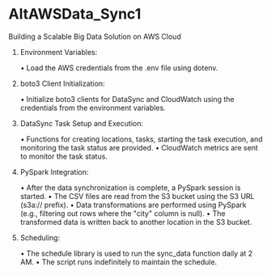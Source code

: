 # AltAWSData_Sync1
Building a Scalable Big Data Solution on  AWS Cloud

1.	Environment Variables:

    •	Load the AWS credentials from the .env file using dotenv.

2.	boto3 Client Initialization:

    •	Initialize boto3 clients for DataSync and CloudWatch using the credentials from the environment variables.

3.	DataSync Task Setup and Execution:

    •	Functions for creating locations, tasks, starting the task execution, and monitoring the task status are provided.
    •	CloudWatch metrics are sent to monitor the task status.

4.	PySpark Integration:

    •	After the data synchronization is complete, a PySpark session is started.
    •	The CSV files are read from the S3 bucket using the S3 URL (s3a:// prefix).
    •	Data transformations are performed using PySpark (e.g., filtering out rows where the "city" column is null).
    •	The transformed data is written back to another location in the S3 bucket.

5.	Scheduling:

    •	The schedule library is used to run the sync_data function daily at 2 AM.
    •	The script runs indefinitely to maintain the schedule.

